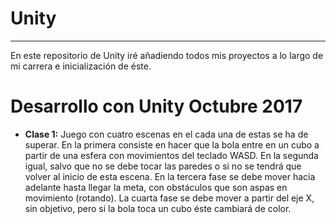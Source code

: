 # Unity
---
En este repositorio de Unity iré añadiendo todos mis proyectos a lo largo de mi carrera e inicialización de éste.
# Desarrollo con Unity Octubre 2017
- **Clase 1:** Juego con cuatro escenas en el cada una de estas se ha de superar. En la primera consiste en hacer que la bola entre en un cubo a partir de una esfera con movimientos del teclado WASD. En la segunda igual, salvo que no se debe tocar las paredes o si no se tendrá que volver al inicio de esta escena. En la tercera fase se debe mover hacia adelante hasta llegar la meta, con obstáculos que son aspas en movimiento (rotando). La cuarta fase se debe mover a partir del eje X, sin objetivo, pero si la bola toca un cubo éste cambiará de color. 
